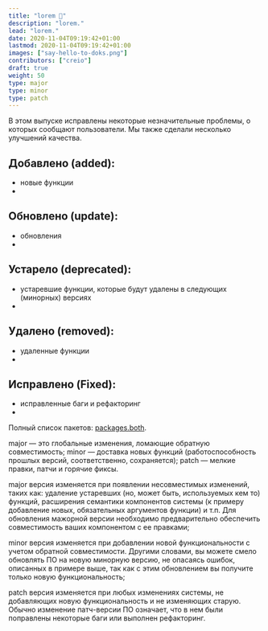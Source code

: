 ```yaml
---
title: "lorem 👋"
description: "lorem."
lead: "lorem."
date: 2020-11-04T09:19:42+01:00
lastmod: 2020-11-04T09:19:42+01:00
images: ["say-hello-to-doks.png"]
contributors: ["creio"]
draft: true
weight: 50
type: major
type: minor
type: patch
---
```


В этом выпуске исправлены некоторые незначительные проблемы, о которых сообщают пользователи. Мы также сделали несколько улучшений качества.

## Добавлено (added):

- новые функции
-

## Обновлено (update):

- обновления
-

## Устарело (deprecated):

- устаревшие функции, которые будут удалены в следующих (минорных) версиях
-

## Удалено (removed):

- удаленные функции
-

## Исправлено (Fixed):

- исправленные баги и рефакторинг
-

Полный список пакетов: [packages.both](https://github.com/ctlos/ctlosiso/blob/xfce/packages.both).



major — это глобальные изменения, ломающие обратную совместимость;
minor — доставка новых функций (работоспособность прошлых версий, соответственно, сохраняется);
patch — мелкие правки, патчи и горячие фиксы.

major версия изменяется при появлении несовместимых изменений, таких как: удаление устаревших (но, может быть, используемых кем то) функций, расширения семантики компонентов системы (к примеру добавление новых, обязательных аргументов функции) и т.п. Для обновления мажорной версии необходимо предварительно обеспечить совместимость ваших компонентом с ее правками;

minor версия изменяется при добавлении новой функциональности с учетом обратной совместимости. Другими словами, вы можете смело обновлять ПО на новую минорную версию, не опасаясь ошибок, описанных в примере выше, так как с этим обновлением вы получите только новую функциональность;

patch версия изменяется при любых изменениях системы, не добавляющих новую функциональность и не изменяющих старую. Обычно изменение патч-версии ПО означает, что в нем были поправлены некоторые баги или выполнен рефакторинг.
